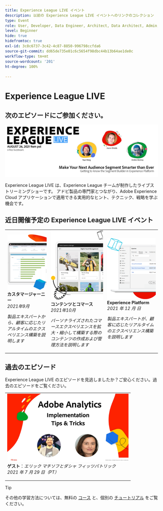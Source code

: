 ```yaml
---
title: Experience League LIVE イベント
description: 以前の Experience League LIVE イベントへのリンクのコレクション
type: Event
role: User, Developer, Data Engineer, Architect, Data Architect, Admin, Leader
level: Beginner
hide: true
hidefromtoc: true
exl-id: 3c8c6737-3c42-4c87-8850-996798ccfda6
source-git-commit: dd65de735e01c6c5654f98dbc44b13b64ae1de0c
workflow-type: tm+mt
source-wordcount: '201'
ht-degree: 100%

---
```


# Experience League LIVE

## 次のエピソードにご参加ください。

<a href="https://www.youtube.com/watch?v=rogVKsTFbWk"><img alt="クリックすると、YouTube Lobby で Experience League LIVE に誘導されます。" src="assets/1440x492.png" /></a>

Experience League LIVE は、Experience League チームが制作したライブストリーミングショーです。 アドビ製品の専門家とつながり、Adobe Experience Cloud アプリケーションで適用できる実用的なヒント、テクニック、戦略を学ぶ機会です。


## 近日開催予定の Experience League LIVE イベント

<table>
<tr>
  <td>
      <img alt="コンテンツサービス" src="./assets/journeys.png" />
     <div>
          <strong>カスタマージャーニー</strong>
     </div>
     <div>
          <em>2021年9月</em>
     </div>
    <p>
    <em>製品エキスパートから、顧客に応じたリアルタイムのエクスペリエンス構築を説明します</em>
    <p>
  </td>
  <td>
      <img alt="コンテンツサービス" src="./assets/content.png" />
     <div>
          <strong>コンテンツとコマース</strong>
     <div>
          <em>2021年10月</em>
     </div>
     </div>
    <p>
    <em>パーソナライズされたコマースエクスペリエンスを拡大・縮小して構築する際のコンテンツの作成および管理方法を説明します</em>
    <p>
  </td>
  <td>
      <img alt="コンテンツサービス" src="./assets/platform.png" />
     <div>
          <strong>Experience Platform</strong>
     </div>
     <div>
          <em>2021 年 12 月 日</em>
     </div>    
    <p>
    <em>製品エキスパートが、顧客に応じたリアルタイムのエクスペリエンス構築を説明します</em>
    <p>
  </td>
</tr>
</table>


## 過去のエピソード

Experience League LIVE のエピソードを見逃しましたか？ご安心ください。過去のエピソードをご覧ください。

<table>
<tr>

<td>
    <a href="https://www.youtube.com/watch?v=lxOvLCzEGBI">
      <img height="225" width="400" alt="Experience Leagueライブ" src="assets/exl-live-after2.jpg" />
    </a>
     <div>
          <strong>ゲスト</strong>：<i>エリック マチソフとダシャ フィッツパトリック</i>
     </div>
     <div>
          <em>2021 年 7 月 29 日（PT）</em>
     </div>    
    <p>
    <em></em>
    <p>
  </td>
</tr>
</table>

>[!TIP]
>
>その他の学習方法については、無料の [コース](https://experienceleague.adobe.com/?lang=ja#dashboard/learning) と、個別の [チュートリアル](https://experienceleague.adobe.com/docs/home-tutorials.html?lang=ja) をご覧ください。
